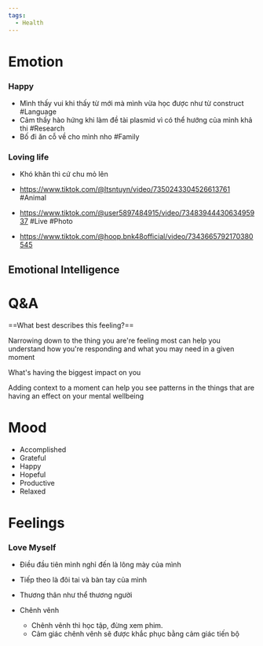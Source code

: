 ```yaml
---
tags:
  - Health
---
```

# Emotion

### Happy

- Mình thấy vui khi thấy từ mới mà mình vừa học được như từ construct #Language 
- Cảm thấy hào hứng khi làm đề tài plasmid vì có thể hướng của mình khả thi #Research 
- Bố đi ăn cỗ về cho mình nho #Family

### Loving life

- Khó khăn thì cứ chu mỏ lên 

- https://www.tiktok.com/@ltsntuyn/video/7350243304526613761 #Animal
- https://www.tiktok.com/@user5897484915/video/7348394443063495937 #Live #Photo 
- https://www.tiktok.com/@hoop.bnk48official/video/7343665792170380545 

## Emotional Intelligence

# Q&A

==What best describes this feeling?==

Narrowing down to the thing you are're feeling most can help you understand how you're responding and what you may need in a given moment

What's having the biggest impact on you

Adding context to a moment can help you see patterns in the things that are having an effect on your mental wellbeing

# Mood

- Accomplished
- Grateful
- Happy
- Hopeful
- Productive
- Relaxed

# Feelings

### Love Myself

- Điều đầu tiên mình nghỉ đến là lông mày của mình
- Tiếp theo là đôi tai và bàn tay của mình
- Thương thân như thể thương người

- Chênh vênh
	- Chênh vênh thì học tập, đừng xem phim.
	- Cảm giác chênh vênh sẽ được khắc phục bằng cảm giác tiến bộ